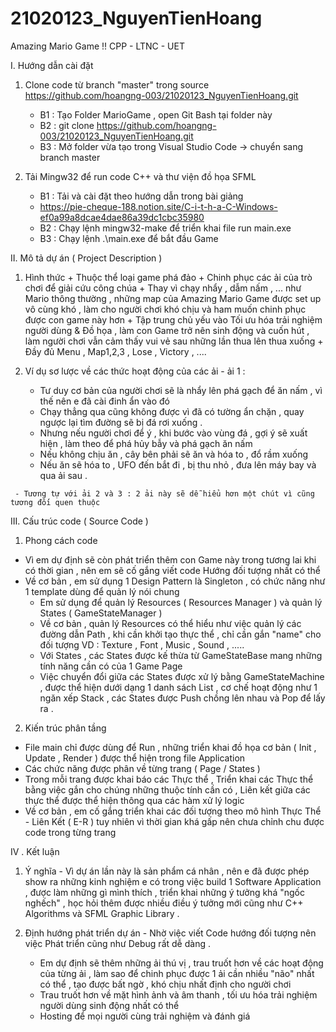 # 21020123_NguyenTienHoang
Amazing Mario Game !! CPP - LTNC - UET

I. Hướng dẫn cài đặt 
 1. Clone code từ branch "master" trong source https://github.com/hoangng-003/21020123_NguyenTienHoang.git
    - B1 : Tạo Folder MarioGame , open Git Bash tại folder này
    - B2 : git clone https://github.com/hoangng-003/21020123_NguyenTienHoang.git
    - B3 : Mở folder vừa tạo trong Visual Studio Code -> chuyển sang branch master
   
 2. Tải Mingw32 để run code C++ và thư viện đồ họa SFML
    - B1 : Tải và cài đặt theo hướng dẫn trong bài giảng
    - https://pie-cheque-188.notion.site/C-i-t-h-a-C-Windows-ef0a99a8dcae4dae86a39dc1cbc35980
    - B2 : Chạy lệnh mingw32-make để triển khai file run main.exe 
    - B3 : Chạy lệnh .\main.exe để bắt đầu Game
   
II. Mô tả dự án ( Project Description )
   1. Hình thức
     + Thuộc thể loại game phá đảo
     + Chinh phục các ải của trò chơi để giải cứu công chúa
     + Thay vì chạy nhẩy , dẫm nấm , ... như Mario thông thường , những map của Amazing Mario Game được set up vô cùng khó , làm cho người chơi khó chịu và ham muốn chinh phục được con game này hơn 
     + Tập trung chủ yếu vào Tối ưu hóa trải nghiệm người dùng & Đồ họa , làm con Game trở nên sinh động và cuốn hút , làm người chơi vẫn cảm thấy vui vẻ sau những lần thua lên thua xuống
     + Đầy đủ Menu , Map1,2,3 , Lose , Victory , ....
   
   2. Ví dụ sơ lược về các thức hoạt động của các ải
     - ải 1 : 
      + Tư duy cơ bản của người chơi sẽ là nhẩy lên phá gạch để ăn nấm , vì thế nên e đã cài đinh ẩn vào đó
      + Chạy thẳng qua cũng không được vì đã có tường ẩn chặn , quay ngược lại tìm đường sẽ bị đá rơi xuống .
      + Nhưng nếu người chơi để ý , khi bước vào vùng đá , gợi ý sẽ xuất hiện , làm theo để phá hủy bẫy và phá gạch ăn nấm
      + Nếu không chịu ăn , cây bên phải sẽ ăn và hóa to , đổ rầm xuống 
      + Nếu ăn sẽ hóa to , UFO đến bắt đi , bị thu nhỏ , đưa lên máy bay và qua ải sau .
     
     - Tương tự với ải 2 và 3 : 2 ải này sẽ dễ hiểu hơn một chút vì cũng tương đối quen thuộc       
     
III. Cấu trúc code ( Source Code )
  1. Phong cách code
 
  - Vì em dự định sẽ còn phát triển thêm con Game này trong tương lai khi có thời gian , nên em sẽ cố gắng viết code Hướng đối tượng nhất có thể
  - Về cơ bản , em sử dụng 1 Design Pattern là Singleton , có chức năng như 1 template dùng để quản lý nói chung
    + Em sử dụng để quản lý Resources ( Resources Manager ) và quản lý States ( GameStateManager )
    + Về cơ bản , quản lý Resources có thể hiểu như việc quản lý các đường dẫn Path , khi cần khởi tạo thực thể , chỉ cần gắn "name" cho đối tượng
              VD : Texture , Font , Music , Sound , .....
    + Với States , các States được kế thừa từ GameStateBase mang những tính năng cần có của 1 Game Page
    + Việc chuyển đổi giữa các States được xử lý bằng GameStateMachine , được thể hiện dưới dạng 1 danh sách List , cơ chế hoạt động như 1 ngăn xếp Stack , các States được Push chồng lên nhau và Pop để lấy ra .
  
  2. Kiến trúc phân tầng 
  
  - File main chỉ được dùng để Run , những triển khai đồ họa cơ bản ( Init , Update , Render ) được thể hiện trong file Application
  - Các chức năng được phân về từng trang ( Page / States )
  - Trong mỗi trang được khai báo các Thực thể , Triển khai các Thực thể bằng việc gắn cho chúng những thuộc tính cần có , Liên kết giữa các thực thể được thể hiện thông qua các hàm xử lý logic
  - Về cơ bản , em cố gắng triển khai các đối tượng theo mô hình Thực Thể - Liên Kết ( E-R ) tuy nhiên vì thời gian khá gấp nên chưa chỉnh chu được code trong từng trang

IV . Kết luận
  1. Ý nghĩa
    - Vì dự án lần này là sản phẩm cá nhân , nên e đã được phép show ra những kinh nghiệm e có trong việc build 1 Software Application , được làm những gì mình thích , triển khai những ý tưởng khá "ngốc nghếch" , học hỏi thêm được nhiều điều ý tưởng mới cũng như C++ Algorithms và SFML Graphic Library .
   
  2. Định hướng phát triển dự án
    - Nhờ việc viết Code hướng đối tượng nên việc Phát triển cũng như Debug rất dễ dàng .
      + Em dự định sẽ thêm những ải thú vị , trau truốt hơn về các hoạt động của từng ải , làm sao để chinh phục được 1 ải cần nhiều "não" nhất có thể , tạo được bất ngờ , khó chịu nhất định cho người chơi 
      + Trau truốt hơn về mặt hình ảnh và âm thanh , tối ưu hóa trải nghiệm người dùng sinh động nhất có thể
      + Hosting để mọi người cùng trải nghiệm và đánh giá 
    
